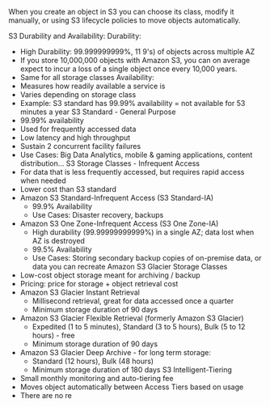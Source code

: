 When you create an object in S3 you can choose its class, modify it manually, or using S3 lifecycle policies to move objects automatically.

S3 Durability and Availability:
Durability:
- High Durability: 99.999999999%, 11 9's) of objects across multiple AZ
- If you store 10,000,000 objects with Amazon S3, you can on average expect to incur a loss of a single object once every 10,000 years.
- Same for all storage classes
Availability:
- Measures how readily available a service is
- Varies depending on storage class
- Example: S3 standard has 99.99% availability = not available for 53 minutes a year
S3 Standard - General Purpose
- 99.99% availability
- Used for frequently accessed data
- Low latency and high throughput
- Sustain 2 concurrent facility failures
- Use Cases: Big Data Analytics, mobile & gaming applications, content distribution...
S3 Storage Classes - Infrequent Access
- For data that is less frequently accessed, but requires rapid access when needed
- Lower cost than S3 standard
- Amazon S3 Standard-Infrequent Access (S3 Standard-IA)
	- 99.9% Availability
	- Use Cases: Disaster recovery, backups
- Amazon S3 One Zone-Infrequent Access (S3 One Zone-IA)
	- High durability (99.99999999999%) in a single AZ; data lost when AZ is destroyed
	- 99.5% Availability
	- Use Cases: Storing secondary backup copies of on-premise data, or data you can recreate
Amazon S3 Glacier Storage Classes
- Low-cost object storage meant for archiving / backup
- Pricing: price for storage + object retrieval cost
- Amazon S3 Glacier Instant Retrieval
	- Millisecond retrieval, great for data accessed once a quarter
	- Minimum storage duration of 90 days
- Amazon S3 Glacier Flexible Retrieval (formerly Amazon S3 Glacier)
	- Expedited (1 to 5 minutes), Standard (3 to 5 hours), Bulk (5 to 12 hours) - free
	- Minimum storage duration of 90 days
- Amazon S3 Glacier Deep Archive - for long term storage:
	- Standard (12 hours), Bulk (48 hours)
	- Minimum storage duration of 180 days
S3 Intelligent-Tiering
- Small monthly monitoring and auto-tiering fee
- Moves object automatically between Access Tiers based on usage
- There are no re